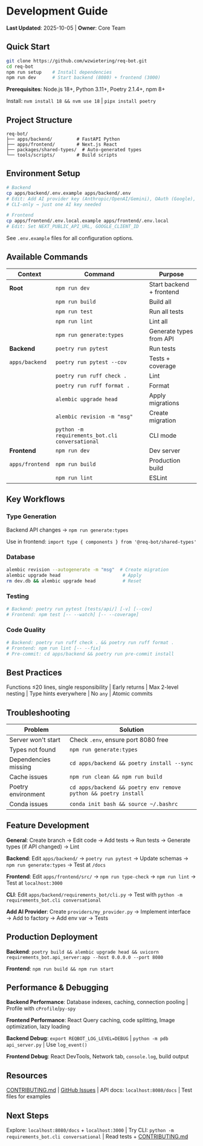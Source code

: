 # Development Guide

**Last Updated**: 2025-10-05 | **Owner**: Core Team

## Quick Start

```bash
git clone https://github.com/wzwietering/req-bot.git
cd req-bot
npm run setup    # Install dependencies
npm run dev      # Start backend (8080) + frontend (3000)
```

**Prerequisites**: Node.js 18+, Python 3.11+, Poetry 2.1.4+, npm 8+

Install: `nvm install 18 && nvm use 18` | `pipx install poetry`

## Project Structure

```
req-bot/
├── apps/backend/         # FastAPI Python
├── apps/frontend/        # Next.js React
├── packages/shared-types/  # Auto-generated types
└── tools/scripts/        # Build scripts
```

## Environment Setup

```bash
# Backend
cp apps/backend/.env.example apps/backend/.env
# Edit: Add AI provider key (Anthropic/OpenAI/Gemini), OAuth (Google), JWT secret
# CLI-only → just one AI key needed

# Frontend
cp apps/frontend/.env.local.example apps/frontend/.env.local
# Edit: Set NEXT_PUBLIC_API_URL, GOOGLE_CLIENT_ID
```

See `.env.example` files for all configuration options.

## Available Commands

| Context | Command | Purpose |
|---------|---------|---------|
| **Root** | `npm run dev` | Start backend + frontend |
| | `npm run build` | Build all |
| | `npm run test` | Run all tests |
| | `npm run lint` | Lint all |
| | `npm run generate:types` | Generate types from API |
| **Backend** | `poetry run pytest` | Run tests |
| `apps/backend` | `poetry run pytest --cov` | Tests + coverage |
| | `poetry run ruff check .` | Lint |
| | `poetry run ruff format .` | Format |
| | `alembic upgrade head` | Apply migrations |
| | `alembic revision -m "msg"` | Create migration |
| | `python -m requirements_bot.cli conversational` | CLI mode |
| **Frontend** | `npm run dev` | Dev server |
| `apps/frontend` | `npm run build` | Production build |
| | `npm run lint` | ESLint |

## Key Workflows

### Type Generation
Backend API changes → `npm run generate:types`

Use in frontend: `import type { components } from '@req-bot/shared-types'`

### Database
```bash
alembic revision --autogenerate -m "msg"  # Create migration
alembic upgrade head                       # Apply
rm dev.db && alembic upgrade head          # Reset
```

### Testing
```bash
# Backend: poetry run pytest [tests/api/] [-v] [--cov]
# Frontend: npm test [-- --watch] [-- --coverage]
```

### Code Quality
```bash
# Backend: poetry run ruff check . && poetry run ruff format .
# Frontend: npm run lint [-- --fix]
# Pre-commit: cd apps/backend && poetry run pre-commit install
```

## Best Practices

Functions ≤20 lines, single responsibility | Early returns | Max 2-level nesting | Type hints everywhere | No `any` | Atomic commits

## Troubleshooting

| Problem | Solution |
|---------|----------|
| Server won't start | Check `.env`, ensure port 8080 free |
| Types not found | `npm run generate:types` |
| Dependencies missing | `cd apps/backend && poetry install --sync` |
| Cache issues | `npm run clean && npm run build` |
| Poetry environment | `cd apps/backend && poetry env remove python && poetry install` |
| Conda issues | `conda init bash && source ~/.bashrc` |

## Feature Development

**General**: Create branch → Edit code → Add tests → Run tests → Generate types (if API changed) → Lint

**Backend**: Edit `apps/backend/` → `poetry run pytest` → Update schemas → `npm run generate:types` → Test at `/docs`

**Frontend**: Edit `apps/frontend/src/` → `npm run type-check` → `npm run lint` → Test at `localhost:3000`

**CLI**: Edit `apps/backend/requirements_bot/cli.py` → Test with `python -m requirements_bot.cli conversational`

**Add AI Provider**: Create `providers/my_provider.py` → Implement interface → Add to factory → Add env var → Tests

## Production Deployment

**Backend**: `poetry build && alembic upgrade head && uvicorn requirements_bot.api_server:app --host 0.0.0.0 --port 8080`

**Frontend**: `npm run build && npm run start`

## Performance & Debugging

**Backend Performance**: Database indexes, caching, connection pooling | Profile with `cProfile`/`py-spy`

**Frontend Performance**: React Query caching, code splitting, Image optimization, lazy loading

**Backend Debug**: `export REQBOT_LOG_LEVEL=DEBUG` | `python -m pdb api_server.py` | Use `log_event()`

**Frontend Debug**: React DevTools, Network tab, `console.log`, build output

## Resources

[CONTRIBUTING.md](CONTRIBUTING.md) | [GitHub Issues](https://github.com/wzwietering/req-bot/issues) | API docs: `localhost:8080/docs` | Test files for examples

## Next Steps

Explore: `localhost:8080/docs` + `localhost:3000` | Try CLI: `python -m requirements_bot.cli conversational` | Read tests + [CONTRIBUTING.md](CONTRIBUTING.md)
